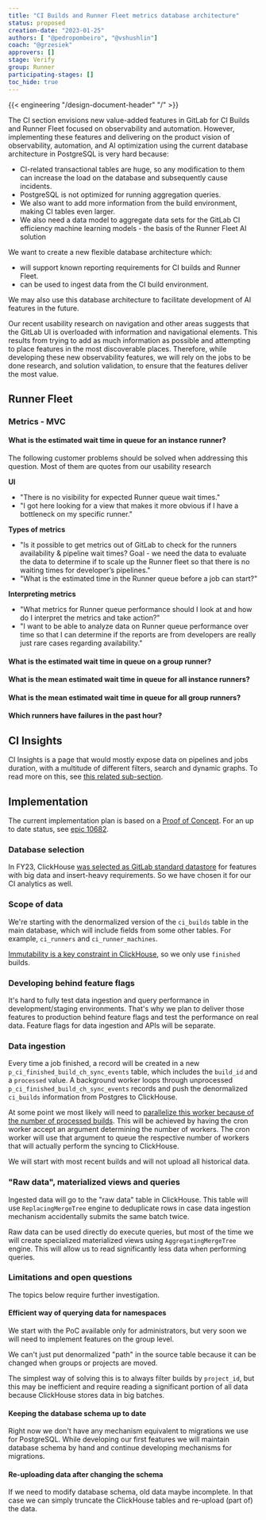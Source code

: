 ```yaml
---
title: "CI Builds and Runner Fleet metrics database architecture"
status: proposed
creation-date: "2023-01-25"
authors: [ "@pedropombeiro", "@vshushlin"]
coach: "@grzesiek"
approvers: []
stage: Verify
group: Runner
participating-stages: []
toc_hide: true
---
```


{{< engineering "/design-document-header" "/" >}}

The CI section envisions new value-added features in GitLab for CI Builds and Runner Fleet focused on observability and automation. However, implementing these features and delivering on the product vision of observability, automation, and AI optimization using the current database architecture in PostgreSQL is very hard because:

- CI-related transactional tables are huge, so any modification to them can increase the load on the database and subsequently cause incidents.
- PostgreSQL is not optimized for running aggregation queries.
- We also want to add more information from the build environment, making CI tables even larger.
- We also need a data model to aggregate data sets for the GitLab CI efficiency machine learning models - the basis of the Runner Fleet AI solution

We want to create a new flexible database architecture which:

- will support known reporting requirements for CI builds and Runner Fleet.
- can be used to ingest data from the CI build environment.

We may also use this database architecture to facilitate development of AI features in the future.

Our recent usability research on navigation and other areas suggests that the GitLab UI is overloaded with information and navigational elements.
This results from trying to add as much information as possible and attempting to place features in the most discoverable places.
Therefore, while developing these new observability features, we will rely on the jobs to be done research, and solution validation, to ensure that the features deliver the most value.

## Runner Fleet

### Metrics - MVC

#### What is the estimated wait time in queue for an instance runner?

The following customer problems should be solved when addressing this question. Most of them are quotes from our usability research

**UI**

- "There is no visibility for expected Runner queue wait times."
- "I got here looking for a view that makes it more obvious if I have a bottleneck on my specific runner."

**Types of metrics**

- "Is it possible to get metrics out of GitLab to check for the runners availability & pipeline wait times?
  Goal - we need the data to evaluate the data to determine if to scale up the Runner fleet so that there is no waiting times for developer’s pipelines."
- "What is the estimated time in the Runner queue before a job can start?"

**Interpreting metrics**

- "What metrics for Runner queue performance should I look at and how do I interpret the metrics and take action?"
- "I want to be able to analyze data on Runner queue performance over time so that I can determine if the reports are from developers are really just rare cases regarding availability."

#### What is the estimated wait time in queue on a group runner?

#### What is the mean estimated wait time in queue for all instance runners?

#### What is the mean estimated wait time in queue for all group runners?

#### Which runners have failures in the past hour?

## CI Insights

CI Insights is a page that would mostly expose data on pipelines and jobs duration, with a multitude of different filters, search and dynamic graphs. To read more on this, see [this related sub-section](ci_insights.md).

## Implementation

The current implementation plan is based on a
[Proof of Concept](https://gitlab.com/gitlab-org/gitlab/-/merge_requests/126863).
For an up to date status, see [epic 10682](https://gitlab.com/groups/gitlab-org/-/epics/10682).

### Database selection

In FY23, ClickHouse [was selected as GitLab standard datastore](../../../../company/working-groups/clickhouse-datastore/#context)
for features with big data and insert-heavy requirements.
So we have chosen it for our CI analytics as well.

### Scope of data

We're starting with the denormalized version of the `ci_builds` table in the main database,
which will include fields from some other tables. For example, `ci_runners` and `ci_runner_machines`.

[Immutability is a key constraint in ClickHouse](https://docs.gitlab.com/ee/development/database/clickhouse/index.html#how-it-differs-from-postgresql),
so we only use `finished` builds.

### Developing behind feature flags

It's hard to fully test data ingestion and query performance in development/staging environments.
That's why we plan to deliver those features to production behind feature flags and test the performance on real data.
Feature flags for data ingestion and APIs will be separate.

### Data ingestion

Every time a job finished, a record will be created in a new `p_ci_finished_build_ch_sync_events` table, which includes
the `build_id` and a `processed` value.
A background worker loops through unprocessed `p_ci_finished_build_ch_sync_events` records and push the denormalized
`ci_builds` information from Postgres to ClickHouse.

At some point we most likely will need to
[parallelize this worker because of the number of processed builds](https://gitlab.com/gitlab-org/gitlab/-/merge_requests/126863#note_1494922639).
This will be achieved by having the cron worker accept an argument determining the number of workers. The cron worker
will use that argument to queue the respective number of workers that will actually perform the syncing to ClickHouse.

We will start with most recent builds and will not upload all historical data.

### "Raw data", materialized views and queries

Ingested data will go to the "raw data" table in ClickHouse.
This table will use `ReplacingMergeTree` engine to deduplicate rows in case data ingestion mechanism accidentally submits the same batch twice.

Raw data can be used directly do execute queries, but most of the time we will create specialized materialized views
using `AggregatingMergeTree` engine.
This will allow us to read significantly less data when performing queries.

### Limitations and open questions

The topics below require further investigation.

#### Efficient way of querying data for namespaces

We start with the PoC available only for administrators,
but very soon we will need to implement features on the group level.

We can't just put denormalized "path" in the source table because it can be changed when groups or projects are moved.

The simplest way of solving this is to always filter builds by `project_id`,
but this may be inefficient and require reading a significant portion of all data because ClickHouse stores data in big batches.

#### Keeping the database schema up to date

Right now we don't have any mechanism equivalent to migrations we use for PostgreSQL.
While developing our first features we will maintain database schema by hand and
continue developing mechanisms for migrations.

#### Re-uploading data after changing the schema

If we need to modify database schema, old data maybe incomplete.
In that case we can simply truncate the ClickHouse tables and re-upload (part of) the data.
